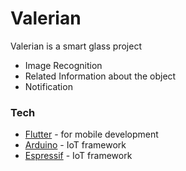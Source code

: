 # Valerian
Valerian is a smart glass project
  - Image Recognition
  - Related Information about the object
  - Notification

### Tech
* [Flutter](https://flutter.dev) - for mobile development
* [Arduino](http://arduino.cc) - IoT framework
* [Espressif](https://docs.espressif.com/projects/esp-idf/en/latest/esp32/) - IoT framework
